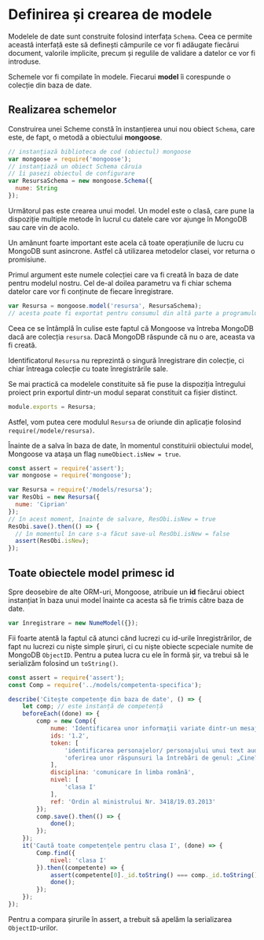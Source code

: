 # Definirea și crearea de modele

Modelele de date sunt construite folosind interfața `Schema`. Ceea ce permite această interfață este să definești câmpurile ce vor fi adăugate fiecărui document, valorile implicite, precum și regulile de validare a datelor ce vor fi introduse.

Schemele vor fi compilate în modele. Fiecarui **model** îi corespunde o colecție din baza de date.

## Realizarea schemelor

Construirea unei Scheme constă în instanțierea unui nou obiect `Schema`, care este, de fapt, o metodă a obiectului **mongoose**.

```javascript
// instanțiază biblioteca de cod (obiectul) mongoose
var mongoose = require('mongoose');
// instanțiază un obiect Schema căruia
// îi pasezi obiectul de configurare
var ResursaSchema = new mongoose.Schema({
  nume: String
});
```

Următorul pas este crearea unui model. Un model este o clasă, care pune la dispoziție multiple metode în lucrul cu datele care vor ajunge în MongoDB sau care vin de acolo.

Un amănunt foarte important este acela că toate operațiunile de lucru cu MongoDB sunt asincrone. Astfel că utilizarea metodelor clasei, vor returna o promisiune.

Primul argument este numele colecției care va fi creată în baza de date pentru modelul nostru. Cel de-al doilea parametru va fi chiar schema datelor care vor fi conținute de fiecare înregistrare.

```javascript
var Resursa = mongoose.model('resursa', ResursaSchema);
// acesta poate fi exportat pentru consumul din altă parte a programului
```

Ceea ce se întâmplă în culise este faptul că Mongoose va întreba MongoDB dacă are colecția `resursa`. Dacă MongoDB răspunde că nu o are, aceasta va fi creată.

Identificatorul `Resursa` nu reprezintă o singură înregistrare din colecție, ci chiar întreaga colecție cu toate înregistrările sale.

Se mai practică ca modelele constituite să fie puse la dispoziția întregului proiect prin exportul dintr-un modul separat constituit ca fișier distinct.

```javascript
module.exports = Resursa;
```

Astfel, vom putea cere modulul `Resursa` de oriunde din aplicație folosind `require(/modele/resursa)`.

Înainte de a salva în baza de date, în momentul constituirii obiectului model, Mongoose va atașa un flag `numeObiect.isNew = true`.

```javascript
const assert = require('assert');
var mongoose = require('mongoose');

var Resursa = require('/models/resursa');
var ResObi = new Resursa({
  nume: 'Ciprian'
});
// în acest moment, înainte de salvare, ResObi.isNew = true
ResObi.save().then(() => {
  // în momentul în care s-a făcut save-ul ResObi.isNew = false
  assert(ResObi.isNew);
});
```

## Toate obiectele model primesc id

Spre deosebire de alte ORM-uri, Mongoose, atribuie un **id** fiecărui obiect instanțiat în baza unui model înainte ca acesta să fie trimis către baza de date.

```javascript
var înregistrare = new NumeModel({});
```

Fii foarte atentă la faptul că atunci când lucrezi cu id-urile înregistrărilor, de fapt nu lucrezi cu niște simple șiruri, ci cu niște obiecte scpeciale numite de MongoDB `ObjectID`. Pentru a putea lucra cu ele în formă șir, va trebui să le serializăm folosind un `toString()`.

```javascript
const assert = require('assert');
const Comp = require('../models/competenta-specifica');

describe('Citește competențe din baza de date', () => {
    let comp; // este instanță de competență
    beforeEach((done) => {
        comp = new Comp({
            nume: 'Identificarea unor informaţii variate dintr-un mesaj rostit cu claritate',
            ids: '1.2',
            token: [
                'identificarea personajelor/ personajului unui text audiat',
                'oferirea unor răspunsuri la întrebări de genul: „Cine? Ce? Când? Unde? Cum? De ce?”'
            ],
            disciplina: 'comunicare în limba română',
            nivel: [
                'clasa I'
            ],
            ref: 'Ordin al ministrului Nr. 3418/19.03.2013'
        });
        comp.save().then(() => {
            done();
        });
    });
    it('Caută toate competențele pentru clasa I', (done) => {
        Comp.find({
            nivel: 'clasa I'
        }).then((competente) => {
            assert(competente[0]._id.toString() === comp._id.toString());
            done();
        });
    });
});
```

Pentru a compara șirurile în assert, a trebuit să apelăm la serializarea `ObjectID`-urilor.
